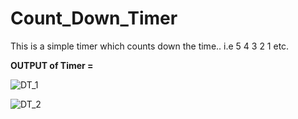 # Count_Down_Timer
This is a simple timer which counts down the time.. i.e 5 4 3 2 1 etc.

__OUTPUT of Timer =__

![DT_1](https://github.com/AtawadkarAnjali/Count_Down_Timer/assets/141501652/dee7e32e-5240-4dd8-bf44-ea7d3e067ca7)

![DT_2](https://github.com/AtawadkarAnjali/Count_Down_Timer/assets/141501652/d7c0162d-5b6f-4f17-9fa5-0974f3f892e2)
